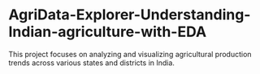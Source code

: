 # AgriData-Explorer-Understanding-Indian-agriculture-with-EDA
This project focuses on analyzing and visualizing agricultural production trends across various states and districts in India.
